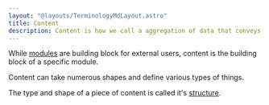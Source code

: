 ```yaml
---
layout: "@layouts/TerminologyMdLayout.astro"
title: Content
description: Content is how we call a aggregation of data that conveys some meaning.
---
```


While [modules](/terminology/module) are building block for external users, content is the building block of a specific module.

Content can take numerous shapes and define various types of things.

The type and shape of a piece of content is called it's [structure](/terminology/content-structure).

